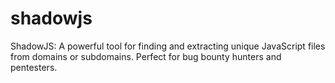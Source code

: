 # shadowjs
ShadowJS: A powerful tool for finding and extracting unique JavaScript files from domains or subdomains. Perfect for bug bounty hunters and pentesters.
